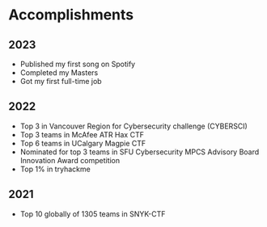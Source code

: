 # Accomplishments

## 2023

- Published my first song on Spotify
- Completed my Masters
- Got my first full-time job


## 2022

- Top 3 in Vancouver Region for Cybersecurity challenge (CYBERSCI)
- Top 3 teams in McAfee ATR Hax CTF
- Top 6 teams in UCalgary Magpie CTF
- Nominated for top 3 teams in SFU Cybersecurity MPCS Advisory Board Innovation Award competition
- Top 1% in tryhackme

## 2021

- Top 10 globally of 1305 teams in SNYK-CTF
